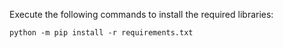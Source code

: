 Execute the following commands to install the required libraries: 
```
python -m pip install -r requirements.txt
```
